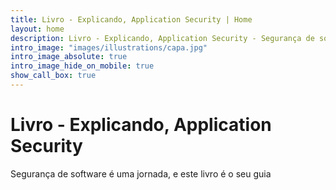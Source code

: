 ```yaml
---
title: Livro - Explicando, Application Security | Home
layout: home
description: Livro - Explicando, Application Security - Segurança de software é uma jornada, e este livro é o seu guia
intro_image: "images/illustrations/capa.jpg"
intro_image_absolute: true
intro_image_hide_on_mobile: true
show_call_box: true
---
```


# Livro - Explicando, Application Security

Segurança de software é uma jornada, e este livro é o seu guia